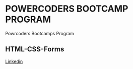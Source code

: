 # POWERCODERS BOOTCAMP PROGRAM
Powrcoders Bootcamps Program
## HTML-CSS-Forms

[Linkedin](https://www.linkedin.com/in/m-goekce-a-13a3151b2/)